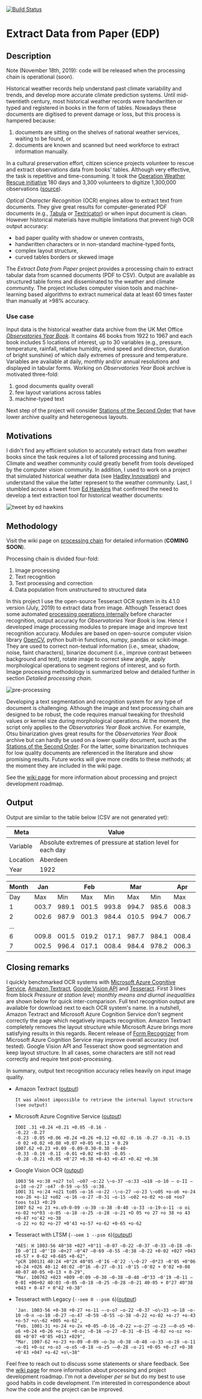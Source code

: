 [![Build Status](https://travis-ci.org/floriancochard/extract-data-from-paper.svg?branch=master)](https://travis-ci.org/floriancochard/extract-data-from-paper)

# Extract Data from Paper (EDP)
## Description

Note (November 18th, 2019): code will be released when the processing chain is operational (soon).

Historical weather records help understand past climate variability and trends, and develop more accurate climate prediction systems. Until mid-twentieth century, most historical weather records were handwritten or typed and registered in books in the form of tables. Nowadays these documents are digitised to prevent damage or loss, but this process is hampered because:
1. documents are sitting on the shelves of national weather services, waiting to be found, or
2. documents are known and scanned but need workforce to extract information manually.

In a cultural preservation effort, citizen science projects volunteer to rescue and extract observations data from books' tables. Although very effective, the task is repetitive and time-consuming. It took the [Operation Weather Rescue initiative](https://www.zooniverse.org/projects/edh/weather-rescue) 180 days and 3,300 volunteers to digitize 1,300,000 observations ([source](https://www.zooniverse.org/projects/edh/weather-rescue/stats/?classification=month&comment=month)).

*Optical Character Recognition* (OCR) engines allow to extract text from documents. They give great results for computer-generated PDF documents (e.g., [Tabula](https://tabula.technology/) or [Textricator](https://textricator.mfj.io/)) or when input document is clean. However historical materials have multiple limitations that prevent high OCR output accuracy:
- bad paper quality with shadow or uneven contrasts,
- handwritten characters or in non-standard machine-typed fonts,
- complex layout structure,
- curved tables borders or skewed image

The *Extract Data from Paper* project provides a processing chain to extract tabular data from scanned documents (PDF to CSV). Output are available as structured table forms and disseminated to the weather and climate community. The project includes computer vision tools and machine-learning based algorithms to extract numerical data at least 60 times faster than manually at >98% accuracy.

### Use case
Input data is the historical weather data archive from the UK Met Office *[Observatories Year Book](https://digital.nmla.metoffice.gov.uk/SO_5575296f-0406-49f5-89cb-54cd79486b75/)*. It contains 46 books from 1922 to 1967 and each book includes 5 locations of interest, up to 30 variables (e.g., pressure, temperature, rainfall, relative humidity, wind speed and direction, duration of bright sunshine) of which daily extremes of pressure and temperature. Variables are available at daily, monthly and/or annual resolutions and displayed in tabular forms. Working on *Observatories Year Book* archive is motivated three-fold:
1. good documents quality overall
2. few layout variations across tables
3. machine-typed text

Next step of the project will consider [Stations of the Second Order](https://digital.nmla.metoffice.gov.uk/SO_feb1a621-72a3-4501-a6d2-8af1a8abe545/) that have lower archive quality and heterogeneous layouts.

## Motivations
I didn't find any efficient solution to accurately extract data from weather books since the task requires a lot of tailored processing and tuning. Climate and weather community could greatly benefit from tools developed by the computer vision community. In addition, I used to work on a project that simulated historical weather data (see [Hadley Innovation](https://hadley-innovation.herokuapp.com/)) and understand the value the latter represent to the weather community. Last, I stumbled across a tweet from [Ed Hawkins](https://en.wikipedia.org/wiki/Ed_Hawkins_(scientist)) that confirmed the need to develop a text extraction tool for historical weather documents:

![tweet by ed hawkins](./docs/png/tweet-ed-500px.png)


## Methodology
Visit the wiki page on [processing chain](https://github.com/floriancochard/extract-data-from-paper/wiki/Processing-chain) for detailed information (**COMING SOON**).

Processing chain is divided four-fold:
1. Image processing
2. Text recognition
3. Text processing and correction
4. Data population from unstructured to structured data

In this project I use the open-source Tesseract OCR system in its 4.1.0 version (July, 2019) to extract data from image. Although Tesseract does some automated [processing operations internally](https://github.com/tesseract-ocr/tesseract/wiki/ImproveQuality) before character recognition, output accuracy for *Observatories Year Book* is low. Hence I developed image processing modules to prepare image and improve text recognition accuracy. Modules are based on open-source computer vision library [OpenCV](https://opencv.org/), python built-in functions, numpy, pandas or scikit-image. They are used to correct non-textual information (i.e., smear, shadow, noise, faint characters), binarize document (i.e., improve contrast between background and text), rotate image to correct skew angle, apply morphological operations to segment regions of interest, and so forth. Image processing methodology is summarized below and detailed further in section *Detailed processing chain*.

![pre-processing](./docs/png/preprocessing-chain-lr.png)

Developing a text segmentation and recognition system for any type of document is challenging. Although the image and text processing chain are designed to be robust, the code requires manual tweaking for threshold values or kernel size during morphological operations. At the moment, the script only applies to the *Observatories Year Book* archive. For example, Otsu binarization gives great results for the *Observatories Year Book* archive but can hardly be used on a lower quality document, such as the [Stations of the Second Order](https://digital.nmla.metoffice.gov.uk/SO_feb1a621-72a3-4501-a6d2-8af1a8abe545/). For the latter, some binarization techniques for low quality documents are referenced in the literature and show promising results. Future works will give more credits to these methods; at the moment they are included in the wiki page.

See the [wiki page](https://github.com/floriancochard/extract-data-from-paper/wiki/Processing-chain) for more information about processing and project development roadmap.

## Output
Output are similar to the table below (CSV are not generated yet):

|Meta|Value
|-|-
|Variable|Absolute extremes of pressure at station level for each day
|Location|Aberdeen
|Year|1922

|Month|Jan|   |Feb|   |Mar|   |Apr|   |May|   |Jun|   |Jul|   |Aug|   |Sep|   |Oct|   |Nov|   |Dec|   |
|-----|---|---|---|---|---|---|---|---|---|---|---|---|---|---|---|---|---|---|---|---|---|---|---|---|
|Day  |Max|Min|Max|Min|Max|Min|Max|Min|Max|Min|Max|Min|Max|Min|Max|Min|Max|Min|Max|Min|Max|Min|Max|Min|
|1|003.7|989.1|001.5|993.8|994.7|985.6|008.3|006.2|008.7|004.3|016.3|014.2|006.2|992.2|000.80|001.6|008.5|001.1|013.2|010.2|996.0|977|014.6|000.5|
|2|002.6|987.9|001.3|984.4|010.5|994.7|006.7|999.7|004.3|001.8|014.4|006.2|994.6|990.1|012.1|008.0|013.6|008.5|010.5|008.1|991.6|986.4|020.1|014.3|
|...
|6|009.8|001.5|019.2|017.1|987.7|984.1|008.4|006.2|017.9|011.4|015.9|014.8|996.0|974.86|012.8|009.5|027.1|020.7|025.4|016.4|991.2|979.3|021.9|010.6|
|7|002.5|996.4|017.1|008.4|984.4|978.2|006.3|002.3|018.8|017.0|015.2|012.7|009.3|992.6|009.8|009.1|028.4|025.9|027.2|025.3|999.4|981.9|021.8|012.3|


## Closing remarks

I quickly benchmarked OCR systems with [Microsoft Azure Cognitive Service](https://azure.microsoft.com/en-us/services/cognitive-services/computer-vision/), [Amazon Textract](https://aws.amazon.com/textract/), [Google Vision API](https://cloud.google.com/vision/docs/ocr) and [Tesseract](https://opensource.google/projects/tesseract). First 3 lines from block *Pressure at station level; monthly means and diurnal inequalities* are shown below for quick inter-comparison. Full text recognition output are available for download next to each OCR system's name. In a nutshell, Amazon Textract and Microsoft Azure Cognition Service don't segment correctly the page which negatively impacts recognition. Amazon Textract completely removes the layout structure while Microsoft Azure brings more satisfying results in this regards. Recent release of [Form Recognizer](https://azure.microsoft.com/en-us/services/cognitive-services/form-recognizer/) from Microsoft Azure Cognition Service may improve overall accuracy (not tested). Google Vision API and Tesseract show good segmentation and keep layout structure. In all cases, some characters are still not read correctly and require text post-processing.

In summary, output text recognition accuracy relies heavily on input image quality.

- Amazon Textract ([output](./docs/txt/amazon-textract.txt))

  `It was almost impossible to retrieve the internal layout structure (see output)`

- Microsoft Azure Cognitive Service ([output](./docs/txt/microsoft-azure.txt))
  ```
  IOOI .31 +0.24 +0.21 +0.05 -0.16 -
  -0.22 -0.27
  -0.23 -0.05 +0.06 +0.24 +0.26 +0.12 +0.02 -0.16 -0.27 -0.31 -0.15 -0 02 +0.02 +0.08 +0.07 +0-05 +0.13 + 0.29
  1007.62 +0.23 +0.09 -0.09-0.30-0.38 -0-40-
  -0.33 -0.19 -0.1I -0.01 +0.02 +0-03 -0.05 -
  -0.28 -0.21 +0.05 +0'27 +0.38 +0-43 +0-47 +0.42 +0.38
  ```

- Google Vision OCR ([output](./docs/txt/google-vision.txt))
  ```
  1003'56 +o:38 +o27 tol —о07 —о:22 \~о-37 —о:33 —о18 —о-10 — о-II —о-10 —о-27 -о47 -0-59 —о-55 -о:38.
  10O1 31 +o:24 +o21 to05 —о-16 —о-22 -\~о-27 —о-23 \~о05 +o-об +o-24 +oо-26 +o-12 +о02 —о-16 —о-27 —0-31 —о-15 —о02 +o-02 +o-o8 +oo7 toos to13 +0:29
  I007 62 +o 23 +o.o9-0-09 -o-30 -o-38 -0-40 -o-33 -o-19-o-11 -o oi +o-02 +o*03 -o-05 -o-18 -o-25 -o-28 -o-21 +O 05 +o 27 +o 38 +o 43 +0-47 +o'42 +o-38
  -o 22 +o 02 +o-27 +0'43 +o-57 +o-62 +0-65 +o-62  
  ```

- Tesseract with LTSM (`--oem 1 --psm 6`)([output](./docs/txt/tesseract_OEM1.txt))
  ```
  "AES: H 1003-56 40°38 +027 +0°11 —0-07 —0-22 —0-37 —0-33 —0-I8 —0-I0 —0‘II —0°'I0 —0+27 —0°47 —0-69 —0-55 —0:38 —0-22 +0-02 +027 +043 +0-57 + 0-62 +0-685 +0-62",
  "pCR 100131 40:24 +0°2X 40°05 —0'I6 —0'22 -\~0-27 —0*23 —0'05 +0°06 +0-24 +026 40-12 40:02 —0°16 —0-27 —0-31 —0'15 —0'02 + 0'02 +0-08 40-07 40-05 +0-13 + 0-29",
  "Mar. 100762 +023 +009 —0:09 —0-30 —0-38 —0-40 —0°33 —0'19 —0-11 —0-0I +06+02 40:03 —0-05 —0-18 —0-25 —0-28 —0-21 40-05 + 0°27 40°38 +043 + 0-47 + 0°42 +0-38"
  ```

- Tesseract with Legacy (`--oem 0 --psm 6`)([output](./docs/txt/tesseract_OEM0.txt))
  ```
  'Jan. 1003-56 +0-38 +0-27 +o-11 —-o-o7 —o-22 —0-37 —o\~33 —o-18 —o-10 —0-n —o-10 —0-27 —o-47 —0-59 —0-55 —o-38 —0-22 +o-02 +o-z7 +o-43 +o-57 +o\~62 +005 +o-62',
  "Feb. 1001-31 +o-24 +o-2x +0-05 —0-16 —0-22 »—o-27 —o-23 ——0-o5 +0-o6 +0-24 +0-26 +o-1z +0-oz —0-16 —o-27 —0-31 —0-15 —0-02 +o-oz +o-08 +0'07 +0'05 +013 +029",
  "Mar. 1007-62 +o-23 +o-09 —0-09 —o-3o —0-38 —0-40 —o-33 —o-19 —o-11 —o-01 +0-oz +o-o3 —o-o5 —0-18 —o-z5 ——0-28 —o-21 +0-05 +0-z7 +0-38 +0'43 +047 +o-42 +o\~38"
  ```

Feel free to reach out to discuss some statements or share feedback. See the [wiki page](https://github.com/floriancochard/extract-data-from-paper/wiki/Processing-chain) for more information about processing and project development roadmap. I'm not a developer *per se* but do my best to use good habits in code development. I'm interested in correspondence about how the code and the project can be improved.
